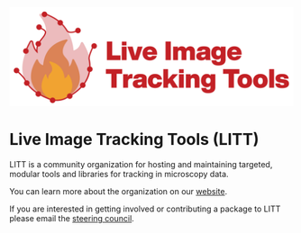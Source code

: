![](LITT_HorizontalLogo_RGB.png)

# Live Image Tracking Tools (LITT)

LITT is a community organization for hosting and maintaining targeted, modular tools and libraries for tracking in microscopy data.

You can learn more about the organization on our [website](https://live-image-tracking-tools.github.io/). 

If you are interested in getting involved or contributing a package to LITT please email the [steering council](info@liveimagetrackingtools.org). 
